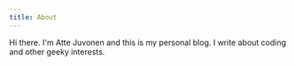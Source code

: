 ```yaml
---
title: About
---
```


Hi there. I'm Atte Juvonen and this is my personal blog.
I write about coding and other geeky interests.

<re-img src="avatar-large.jpeg"></re-img>